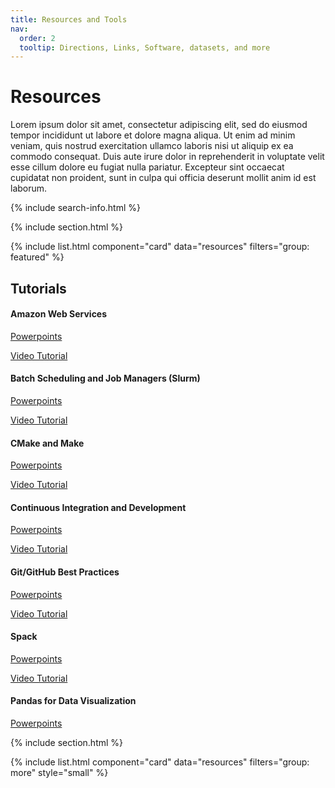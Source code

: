 ```yaml
---
title: Resources and Tools
nav:
  order: 2
  tooltip: Directions, Links, Software, datasets, and more
---
```


# <i class="fas fa-tools"></i>Resources

Lorem ipsum dolor sit amet, consectetur adipiscing elit, sed do eiusmod tempor incididunt ut labore et dolore magna aliqua.
Ut enim ad minim veniam, quis nostrud exercitation ullamco laboris nisi ut aliquip ex ea commodo consequat.
Duis aute irure dolor in reprehenderit in voluptate velit esse cillum dolore eu fugiat nulla pariatur.
Excepteur sint occaecat cupidatat non proident, sunt in culpa qui officia deserunt mollit anim id est laborum.

{% include search-info.html %}

{% include section.html %}

<!-- ## Featured -->

{% include list.html component="card" data="resources" filters="group: featured" %}
## Tutorials

#### Amazon Web Services
[Powerpoints](https://github.com/UNM-SSL/Seminar-Spring2022/tree/master/AmazonWebServices)

[Video Tutorial](https://www.youtube.com/watch?v=C82kKciVu-M)

#### Batch Scheduling and Job Managers (Slurm)
[Powerpoints](https://github.com/UNM-SSL/Seminar-Spring2022/tree/master/batch_scheduling)

[Video Tutorial](https://www.youtube.com/watch?v=T1iQ-st1JPc)

#### CMake and Make
[Powerpoints](https://github.com/UNM-SSL/Seminar-Spring2022/tree/master/build_systems)

[Video Tutorial](https://www.youtube.com/watch?v=XtBmmu1B2bE)

#### Continuous Integration and Development
[Powerpoints](https://github.com/UNM-SSL/Seminar-Spring2022/tree/master/continuous_integration)

[Video Tutorial](https://www.youtube.com/watch?v=Cinr3zc6ao4)

#### Git/GitHub Best Practices
[Powerpoints](https://github.com/UNM-SSL/Seminar-Spring2022/tree/master/git_github_best_practices)

[Video Tutorial](https://www.youtube.com/watch?v=A8QPqIfboaA)

#### Spack
[Powerpoints](https://github.com/UNM-SSL/Seminar-Spring2022/tree/master/intro_to_spack)

[Video Tutorial](https://www.youtube.com/watch?v=4J-ZWUl39eI)

#### Pandas for Data Visualization
[Powerpoints](https://github.com/UNM-SSL/Seminar-Spring2022/tree/master/pandas_visualization)

{% include section.html %}

<!-- ## More -->

{% include list.html component="card" data="resources" filters="group: more" style="small" %}
